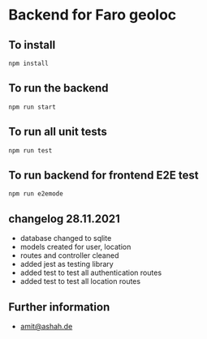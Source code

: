 # Backend for Faro geoloc

## To install
`npm install`

## To run the backend
`npm run start`

## To run all unit tests
`npm run test`

## To run backend for frontend E2E test
`npm run e2emode`


## changelog 28.11.2021
* database changed to sqlite
* models created for user, location
* routes and controller cleaned
* added jest as testing library
* added test to test all authentication routes
* added test to test all location routes


## Further information
* amit@ashah.de